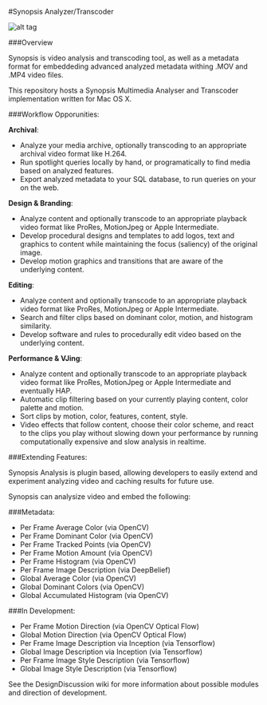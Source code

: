 
#Synopsis Analyzer/Transcoder

![alt tag](https://github.com/Synopsis/Synopsis/blob/master/Synopsis/Synopsis/Icon-512.png)

###Overview

Synopsis is video analysis and transcoding tool, as well as a metadata format for embeddeding advanced analyzed metadata withing .MOV and .MP4 video files. 

This repository hosts a Synopsis Multimedia Analyser and Transcoder implementation written for Mac OS X.

###Workflow Opporunities:

**Archival**: 
* Analyze your media archive, optionally transcoding to an appropriate archival video format like H.264.
* Run spotlight queries locally by hand, or programatically to find media based on analyzed features.
* Export analyzed metadata to your SQL database, to run queries on your on the web.

**Design & Branding**:
* Analyze content and optionally transcode to an appropriate playback video format like ProRes, MotionJpeg or Apple Intermediate.
* Develop procedural designs and templates to add logos, text and graphics to content while maintaining the focus (saliency) of the original image.
* Develop motion graphics and transitions that are aware of the underlying content.

**Editing**:
* Analyze content and optionally transcode to an appropriate playback video format like ProRes, MotionJpeg or Apple Intermediate.
* Search and filter clips based on dominant color, motion, and histogram similarity.
* Develop software and rules to procedurally edit video based on the underlying content.

**Performance & VJing**:
* Analyze content and optionally transcode to an appropriate playback video format like ProRes, MotionJpeg or Apple Intermediate and eventually HAP.
* Automatic clip filtering based on your currently playing content, color palette and motion.
* Sort clips by motion, color, features, content, style.
* Video effects that follow content, choose their color scheme, and react to the clips you play without slowing down your performance by running computationally expensive and slow analysis in realtime.

###Extending Features:

Synopsis Analysis is plugin based, allowing developers to easily extend and experiment analyzing video and caching results for future use.

Synopsis can analysize video and embed the following:

###Metadata:

* Per Frame Average Color (via OpenCV)
* Per Frame Dominant Color (via OpenCV)
* Per Frame Tracked Points (via OpenCV)
* Per Frame Motion Amount (via OpenCV)
* Per Frame Histogram (via OpenCV)
* Per Frame Image Description (via DeepBelief)
* Global Average Color (via OpenCV)
* Global Dominant Colors (via OpenCV)
* Global Accumulated Histogram (via OpenCV)

###In Development:

* Per Frame Motion Direction (via OpenCV Optical Flow)
* Global Motion Direction (via OpenCV Optical Flow)
* Per Frame Image Description via Inception (via Tensorflow)
* Global Image Description via Inception (via Tensorflow)
* Per Frame Image Style Description (via Tensorflow)
* Global Image Style Description (via Tensorflow)

See the DesignDiscussion wiki for more information about possible modules and direction of development.
